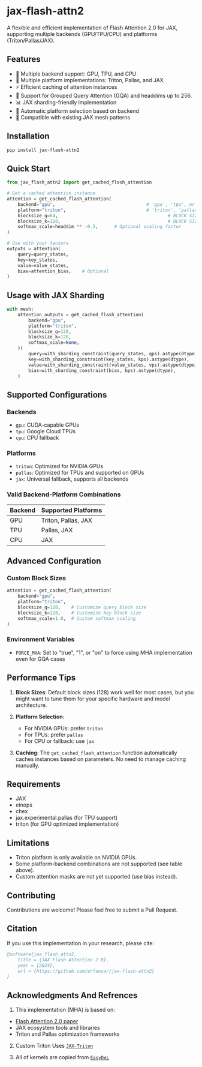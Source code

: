 # jax-flash-attn2

A flexible and efficient implementation of Flash Attention 2.0 for JAX, supporting multiple backends (GPU/TPU/CPU) and platforms (Triton/Pallas/JAX).

## Features

- 🚀 Multiple backend support: GPU, TPU, and CPU
- 🔧 Multiple platform implementations: Triton, Pallas, and JAX
- ⚡ Efficient caching of attention instances
- 🔄 Support for Grouped Query Attention (GQA) and headdims up to 256.
- 📊 JAX sharding-friendly implementation
- 🎯 Automatic platform selection based on backend
- 🧩 Compatible with existing JAX mesh patterns


## Installation

```bash
pip install jax-flash-attn2
```

## Quick Start

```python
from jax_flash_attn2 import get_cached_flash_attention

# Get a cached attention instance
attention = get_cached_flash_attention(
	backend="gpu",          						# 'gpu', 'tpu', or 'cpu'
	platform="triton",      						# 'triton', 'pallas', or 'jax'
	blocksize_q=64,											# BLOCK SIZE Q
	blocksize_k=128, 										# BLOCK SIZE K
	softmax_scale=headdim ** -0.5,      # Optional scaling factor
)

# Use with your tensors
outputs = attention(
	query=query_states,
	key=key_states,
	value=value_states,
	bias=attention_bias,    # Optional
)
```

## Usage with JAX Sharding

```python
with mesh:
	attention_outputs = get_cached_flash_attention(
		backend="gpu",
		platform="triton",
		blocksize_q=128,
		blocksize_k=128,
		softmax_scale=None,
	)(
		query=with_sharding_constraint(query_states, qps).astype(dtype),
		key=with_sharding_constraint(key_states, kps).astype(dtype),
		value=with_sharding_constraint(value_states, vps).astype(dtype),
		bias=with_sharding_constraint(bias, bps).astype(dtype),
	)
```

## Supported Configurations

### Backends
- `gpu`: CUDA-capable GPUs
- `tpu`: Google Cloud TPUs
- `cpu`: CPU fallback

### Platforms
- `triton`: Optimized for NVIDIA GPUs
- `pallas`: Optimized for TPUs and supported on GPUs
- `jax`: Universal fallback, supports all backends

### Valid Backend-Platform Combinations

| Backend | Supported Platforms |
| ------- | ------------------- |
| GPU     | Triton, Pallas, JAX |
| TPU     | Pallas, JAX         |
| CPU     | JAX                 |

## Advanced Configuration

### Custom Block Sizes

```python
attention = get_cached_flash_attention(
    backend="gpu",
    platform="triton",
    blocksize_q=128,    # Customize query block size
    blocksize_k=128,    # Customize key block size
    softmax_scale=1.0,  # Custom softmax scaling
)
```

### Environment Variables

- `FORCE_MHA`: Set to "true", "1", or "on" to force using MHA implementation even for GQA cases

## Performance Tips

1. **Block Sizes**: Default block sizes (128) work well for most cases, but you might want to tune them for your specific hardware and model architecture.

2. **Platform Selection**:
   - For NVIDIA GPUs: prefer `triton`
   - For TPUs: prefer `pallas`
   - For CPU or fallback: use `jax`

3. **Caching**: The `get_cached_flash_attention` function automatically caches instances based on parameters. No need to manage caching manually.

## Requirements

- JAX
- einops
- chex
- jax.experimental.pallas (for TPU support)
- triton (for GPU optimized implementation)

## Limitations

- Triton platform is only available on NVIDIA GPUs.
- Some platform-backend combinations are not supported (see table above).
- Custom attention masks are not yet supported (use bias instead).

## Contributing
Contributions are welcome! Please feel free to submit a Pull Request.
 
## Citation

If you use this implementation in your research, please cite:

```bibtex
@software{jax_flash_attn2,
    title = {JAX Flash Attention 2.0},
    year = {2024},
    url = {https://github.com/erfanzar/jax-flash-attn2}
}
```
## Acknowledgments And Refrences

1. This implementation (MHA) is based on:
- [Flash Attention 2.0 paper](https://arxiv.org/abs/2205.14135)
- JAX ecosystem tools and libraries
- Triton and Pallas optimization frameworks

2. Custom Triton Uses [`JAX-Triton`](https://github.com/jax-ml/jax-triton/)

3. All of kernels are copied from [`EasyDeL`](https://github.com/erfanzar/Easydel)